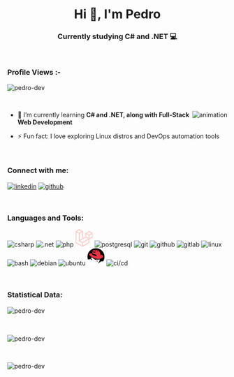 <h1 align="center">Hi 👋, I'm Pedro</h1>
<h3 align="center">Currently studying C# and .NET 💻</h3>

<br>

<p align="right">
  <h3>Profile Views :-</h3>
  <img src="https://komarev.com/ghpvc/?username=pedro-dev&label=Profile%20views&color=0e75b6&style=flat" alt="pedro-dev" />
</p>

<br>

<p><img align="right" src="https://github.com/Adam-pw/Adam-pw/blob/main/animation_500_kxa883sd.gif" alt="animation" /></p>

- 🌱 I’m currently learning **C# and .NET, along with Full-Stack Web Development**

- ⚡ Fun fact: I love exploring Linux distros and DevOps automation tools

<br>

<h3 align="left">Connect with me:</h3>
<p align="left">
  <a href="https://www.linkedin.com/in/seu-linkedin" target="blank"><img align="center"
    src="https://raw.githubusercontent.com/rahuldkjain/github-profile-readme-generator/master/src/images/icons/Social/linked-in-alt.svg"
    alt="linkedin" height="30" width="40" /></a>
  <a href="https://github.com/seu-usuario" target="blank"><img align="center"
    src="https://raw.githubusercontent.com/rahuldkjain/github-profile-readme-generator/master/src/images/icons/Social/github.svg"
    alt="github" height="30" width="40" /></a>
</p>

<br>

<h3 align="left">Languages and Tools:</h3>
<p align="left">
  <img src="https://cdn.jsdelivr.net/gh/devicons/devicon/icons/csharp/csharp-original.svg" width="40" height="40" alt="csharp"/>
  <img src="https://cdn.jsdelivr.net/gh/devicons/devicon/icons/dot-net/dot-net-original.svg" width="40" height="40" alt=".net"/>
  <img src="https://cdn.jsdelivr.net/gh/devicons/devicon/icons/php/php-original.svg" width="40" height="40" alt="php"/>
  <img src="https://github.com/devicons/devicon/blob/v2.16.0/icons/laravel/laravel-line.svg" width="40" height="40" alt="laravel"/>
  <img src="https://cdn.jsdelivr.net/gh/devicons/devicon/icons/postgresql/postgresql-original.svg" width="40" height="40" alt="postgresql"/>
  <img src="https://cdn.jsdelivr.net/gh/devicons/devicon/icons/git/git-original.svg" width="40" height="40" alt="git"/>
  <img src="https://cdn.jsdelivr.net/gh/devicons/devicon/icons/github/github-original.svg" width="40" height="40" alt="github"/>
  <img src="https://cdn.jsdelivr.net/gh/devicons/devicon/icons/gitlab/gitlab-original.svg" width="40" height="40" alt="gitlab"/>
  <img src="https://cdn.jsdelivr.net/gh/devicons/devicon/icons/linux/linux-original.svg" width="40" height="40" alt="linux"/>
  <img src="https://www.vectorlogo.zone/logos/gnu_bash/gnu_bash-icon.svg" width="40" height="40" alt="bash"/>
  <img src="https://cdn.jsdelivr.net/gh/devicons/devicon/icons/debian/debian-original.svg" width="40" height="40" alt="debian"/>
  <img src="https://upload.wikimedia.org/wikipedia/commons/thumb/3/35/Tux.svg/40px-Tux.svg.png" width="40" height="40" alt="ubuntu"/>
  <img src="https://github.com/devicons/devicon/blob/v2.16.0/icons/redhat/redhat-original.svg" width="40" height="40" alt="rhel"/>
  <img src="https://cdn.jsdelivr.net/gh/devicons/devicon/icons/jenkins/jenkins-original.svg" width="40" height="40" alt="ci/cd"/>
</p>

<br>

<h3>Statistical Data:</h3>
<p>
  <img align="center" src="https://github-readme-stats.vercel.app/api/top-langs?username=pedro-dev&show_icons=true&locale=en&bg_color=0d1117&text_color=ffffff&layout=compact" alt="pedro-dev" />
</p>

<br>

<p>
  <img align="center" src="https://github-readme-stats.vercel.app/api?username=pedro-dev&show_icons=true&locale=en&bg_color=0d1117&text_color=ffffff" alt="pedro-dev" />
</p>

<br>

<p>
  <img align="center" src="https://github-readme-streak-stats.herokuapp.com/?user=pedro-dev&theme=dark&background=0d1117&date_format=M%20j%5B%2C%20Y%5D" alt="pedro-dev" />
</p>
